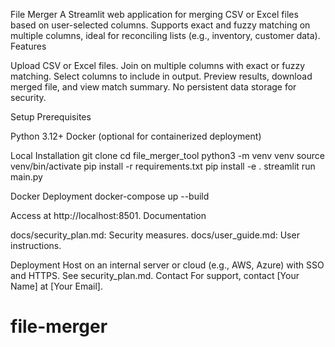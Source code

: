 File Merger
A Streamlit web application for merging CSV or Excel files based on user-selected columns. Supports exact and fuzzy matching on multiple columns, ideal for reconciling lists (e.g., inventory, customer data).
Features

Upload CSV or Excel files.
Join on multiple columns with exact or fuzzy matching.
Select columns to include in output.
Preview results, download merged file, and view match summary.
No persistent data storage for security.

Setup
Prerequisites

Python 3.12+
Docker (optional for containerized deployment)

Local Installation
git clone <repository-url>
cd file_merger_tool
python3 -m venv venv
source venv/bin/activate
pip install -r requirements.txt
pip install -e .
streamlit run main.py

Docker Deployment
docker-compose up --build

Access at http://localhost:8501.
Documentation

docs/security_plan.md: Security measures.
docs/user_guide.md: User instructions.

Deployment
Host on an internal server or cloud (e.g., AWS, Azure) with SSO and HTTPS. See security_plan.md.
Contact
For support, contact [Your Name] at [Your Email].
# file-merger
